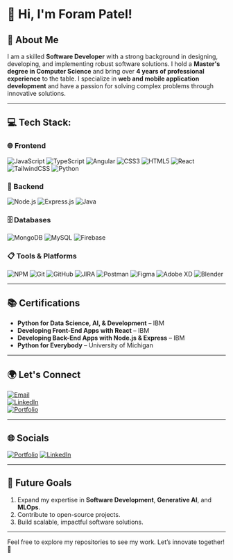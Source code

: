 # 👋 Hi, I'm Foram Patel!

## 🚀 About Me
I am a skilled **Software Developer** with a strong background in designing, developing, and implementing robust software solutions. I hold a **Master's degree in Computer Science** and bring over **4 years of professional experience** to the table. I specialize in **web and mobile application development** and have a passion for solving complex problems through innovative solutions.

---

## 💻 Tech Stack:

### 🌐 Frontend
![JavaScript](https://img.shields.io/badge/JavaScript-F7DF1E?style=for-the-badge&logo=javascript&logoColor=black)
![TypeScript](https://img.shields.io/badge/TypeScript-3178C6?style=for-the-badge&logo=typescript&logoColor=white)
![Angular](https://img.shields.io/badge/Angular-DD0031?style=for-the-badge&logo=angular&logoColor=white)
![CSS3](https://img.shields.io/badge/CSS3-1572B6?style=for-the-badge&logo=css3&logoColor=white)
![HTML5](https://img.shields.io/badge/HTML5-E34F26?style=for-the-badge&logo=html5&logoColor=white)
![React](https://img.shields.io/badge/React-61DAFB?style=for-the-badge&logo=react&logoColor=black)
![TailwindCSS](https://img.shields.io/badge/TailwindCSS-06B6D4?style=for-the-badge&logo=tailwindcss&logoColor=white)
![Python](https://img.shields.io/badge/Python-3776AB?style=for-the-badge&logo=python&logoColor=white)

### 🔧 Backend
![Node.js](https://img.shields.io/badge/Node.js-339933?style=for-the-badge&logo=node.js&logoColor=white)
![Express.js](https://img.shields.io/badge/Express.js-000000?style=for-the-badge&logo=express&logoColor=white)
![Java](https://img.shields.io/badge/Java-007396?style=for-the-badge&logo=java&logoColor=white)

### 🗄️ Databases
![MongoDB](https://img.shields.io/badge/MongoDB-47A248?style=for-the-badge&logo=mongodb&logoColor=white)
![MySQL](https://img.shields.io/badge/MySQL-4479A1?style=for-the-badge&logo=mysql&logoColor=white)
![Firebase](https://img.shields.io/badge/Firebase-FFCA28?style=for-the-badge&logo=firebase&logoColor=black)

### 📋 Tools & Platforms
![NPM](https://img.shields.io/badge/NPM-CB3837?style=for-the-badge&logo=npm&logoColor=white)
![Git](https://img.shields.io/badge/Git-F05032?style=for-the-badge&logo=git&logoColor=white)
![GitHub](https://img.shields.io/badge/GitHub-181717?style=for-the-badge&logo=github&logoColor=white)
![JIRA](https://img.shields.io/badge/JIRA-0052CC?style=for-the-badge&logo=jira&logoColor=white)
![Postman](https://img.shields.io/badge/Postman-FF6C37?style=for-the-badge&logo=postman&logoColor=white)
![Figma](https://img.shields.io/badge/Figma-F24E1E?style=for-the-badge&logo=figma&logoColor=white)
![Adobe XD](https://img.shields.io/badge/AdobeXD-FF61F6?style=for-the-badge&logo=adobe-xd&logoColor=black)
![Blender](https://img.shields.io/badge/Blender-F5792A?style=for-the-badge&logo=blender&logoColor=white)

---

## 📚 Certifications
- **Python for Data Science, AI, & Development** – IBM  
- **Developing Front-End Apps with React** – IBM  
- **Developing Back-End Apps with Node.js & Express** – IBM  
- **Python for Everybody** – University of Michigan  

---

## 🌍 Let's Connect
[![Email](https://img.shields.io/badge/Email-D14836?style=for-the-badge&logo=gmail&logoColor=white)](mailto:forampatel2248@gmail.com)  
[![LinkedIn](https://img.shields.io/badge/LinkedIn-0077B5?style=for-the-badge&logo=linkedin&logoColor=white)](https://www.linkedin.com/in/foram-patel2248/)  
[![Portfolio](https://img.shields.io/badge/Portfolio-FFD700?style=for-the-badge&logo=google-chrome&logoColor=black)](https://foram-patel-portfolio.netlify.app/)

---
## 🌐 Socials
[![Portfolio](https://img.shields.io/badge/Portfolio-FFA500?style=for-the-badge&logo=google-chrome&logoColor=white)](https://foram2248.github.io/my-3D-portfolio/)
[![LinkedIn](https://img.shields.io/badge/LinkedIn-0077B5?style=for-the-badge&logo=linkedin&logoColor=white)](https://www.linkedin.com/in/foram-patel2248/)

---
## 📝 Future Goals
1. Expand my expertise in **Software Development**, **Generative AI**, and **MLOps**.
2. Contribute to open-source projects.
3. Build scalable, impactful software solutions.

---

Feel free to explore my repositories to see my work. Let’s innovate together! 🚀

